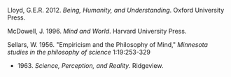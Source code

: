 Lloyd, G.E.R. 2012. *Being, Humanity, and Understanding*. Oxford University Press.

McDowell, J. 1996. *Mind and World*. Harvard University Press.

Sellars, W. 1956. "Empiricism and the Philosophy of Mind," *Minnesota studies in the philosophy of science* 1:19:253-329
* 1963\. *Science, Perception, and Reality*. Ridgeview.
